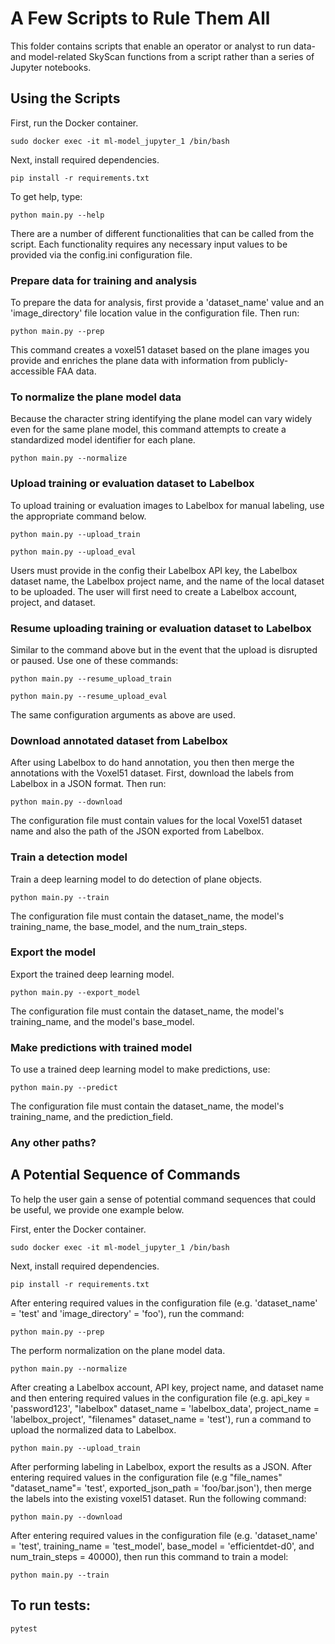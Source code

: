 # A Few Scripts to Rule Them All

This folder contains scripts that enable an operator or analyst
to run data- and model-related SkyScan functions from a script
rather than a series of Jupyter notebooks.

## Using the Scripts

First, run the Docker container.

```
sudo docker exec -it ml-model_jupyter_1 /bin/bash
```

Next, install required dependencies.

```
pip install -r requirements.txt
```

To get help, type:

```
python main.py --help
```

There are a number of different functionalities that can be called from the script. Each
functionality requires any necessary input values to be provided via the config.ini
configuration file.

### Prepare data for training and analysis

To prepare the data for analysis, first provide a 'dataset_name' value and an 'image_directory'
file location value in the configuration file. Then run:

```
python main.py --prep
```

This command creates a voxel51 dataset based on the plane images you provide and enriches the
plane data with information from publicly-accessible FAA data.

### To normalize the plane model data

Because the character string identifying the plane model can vary widely even for the same plane model, this command
attempts to create a standardized model identifier for each plane. 

```
python main.py --normalize
```

### Upload training or evaluation dataset to Labelbox

To upload training or evaluation images to Labelbox for manual labeling, use the appropriate command below.

```
python main.py --upload_train
```

```
python main.py --upload_eval
```

Users must provide in the config their Labelbox API key, the Labelbox dataset name, the Labelbox project name, and the
name of the local dataset to be uploaded. The user will first need to create a Labelbox account, project, and dataset.

### Resume uploading training or evaluation dataset to Labelbox

Similar to the command above but in the event that the upload is disrupted or paused. Use one of these commands:

```
python main.py --resume_upload_train
```

```
python main.py --resume_upload_eval
```

The same configuration arguments as above are used.

### Download annotated dataset from Labelbox

After using Labelbox to do hand annotation, you then then merge the annotations with the Voxel51 dataset. First, download
the labels from Labelbox in a JSON format. Then run:

```
python main.py --download
```

The configuration file must contain values for the local Voxel51 dataset name and also the path of the JSON exported from Labelbox.

### Train a detection model

Train a deep learning model to do detection of plane objects.

```
python main.py --train
```

The configuration file must contain the dataset_name, the model's training_name, the base_model, and the num_train_steps.

### Export the model

Export the trained deep learning model.

```
python main.py --export_model
```

The configuration file must contain the dataset_name, the model's training_name, and the model's base_model.

### Make predictions with trained model

To use a trained deep learning model to make predictions, use:

```
python main.py --predict
```

The configuration file must contain the dataset_name, the model's training_name, and the prediction_field.

### Any other paths?

## A Potential Sequence of Commands

To help the user gain a sense of potential command sequences that could be useful, we provide one example
below.

First, enter the Docker container.

```
sudo docker exec -it ml-model_jupyter_1 /bin/bash
```

Next, install required dependencies.

```
pip install -r requirements.txt
```

After entering required values in the configuration file (e.g. 'dataset_name' = 'test' and 'image_directory' = 'foo'),
run the command:

```
python main.py --prep
```

The perform normalization on the plane model data.

```
python main.py --normalize
```

After creating a Labelbox account, API key, project name, and dataset name and then entering required values in the configuration file (e.g. api_key = 'password123', "labelbox" dataset_name = 'labelbox_data', project_name = 'labelbox_project', "filenames" dataset_name = 'test'), run a command to upload
the normalized data to Labelbox.

```
python main.py --upload_train
```

After performing labeling in Labelbox, export the results as a JSON. After entering required values in the configuration file (e.g "file_names" "dataset_name"= 'test', exported_json_path = 'foo/bar.json'), then merge the labels into the existing voxel51 dataset. Run the following command:

```
python main.py --download
```

After entering required values in the configuration file (e.g. 'dataset_name' = 'test', training_name = 'test_model', base_model = 'efficientdet-d0', and num_train_steps = 40000), then run this command to train a model:

```
python main.py --train
```        
                       
## To run tests:

```
pytest
```
